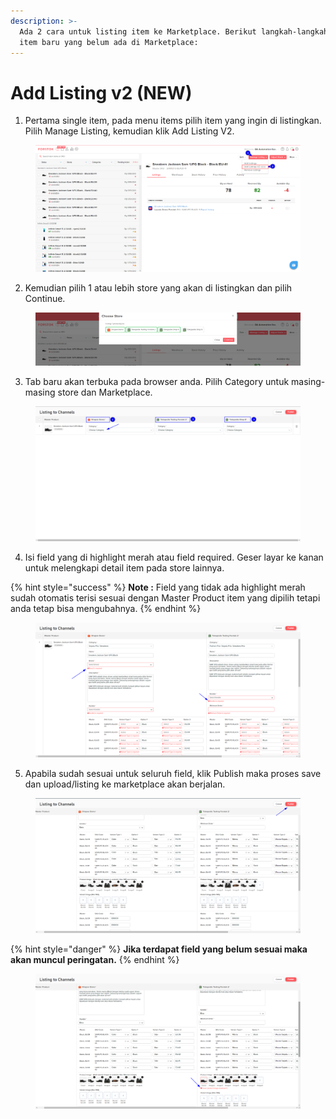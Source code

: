 ```yaml
---
description: >-
  Ada 2 cara untuk listing item ke Marketplace. Berikut langkah-langkah listing
  item baru yang belum ada di Marketplace:
---
```


# Add Listing v2 (NEW)

1. Pertama single item, pada menu items pilih item yang ingin di listingkan. Pilih Manage Listing, kemudian klik Add Listing V2.

<figure><img src="../../.gitbook/assets/Add Listing v2 - Step 1 - Image (1).png" alt=""><figcaption></figcaption></figure>

2. Kemudian pilih 1 atau lebih store yang akan di listingkan dan pilih Continue.

<figure><img src="../../.gitbook/assets/Add Listing v2 - Step 2 - Image.png" alt=""><figcaption></figcaption></figure>

3. Tab baru akan terbuka pada browser anda. Pilih Category untuk masing-masing store dan Marketplace.

<figure><img src="../../.gitbook/assets/Add Listing v2 - Step 3 - Image.png" alt=""><figcaption></figcaption></figure>

4. Isi field yang di highlight merah atau field required. Geser layar ke kanan untuk melengkapi detail item pada store lainnya.

{% hint style="success" %}
**Note :** Field yang tidak ada highlight merah sudah otomatis terisi sesuai dengan Master Product item yang dipilih tetapi anda tetap bisa mengubahnya.
{% endhint %}

<figure><img src="../../.gitbook/assets/Add Listing v2 - Step 4 - Image.png" alt=""><figcaption></figcaption></figure>

5. Apabila sudah sesuai untuk seluruh field, klik Publish maka proses save dan upload/listing ke marketplace akan berjalan.

<figure><img src="../../.gitbook/assets/Add Listing v2 - Step 5 - Image_1.png" alt=""><figcaption></figcaption></figure>

{% hint style="danger" %}
**Jika terdapat field yang belum sesuai maka akan muncul peringatan.**
{% endhint %}

<figure><img src="../../.gitbook/assets/Add Listing v2 - Step 5 - Image_2.png" alt=""><figcaption></figcaption></figure>
